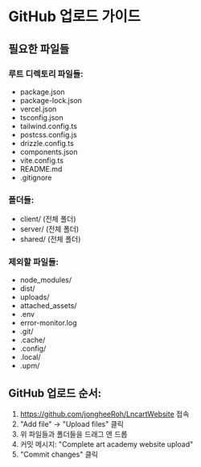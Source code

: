 # GitHub 업로드 가이드

## 필요한 파일들

### 루트 디렉토리 파일들:
- package.json
- package-lock.json
- vercel.json
- tsconfig.json
- tailwind.config.ts
- postcss.config.js
- drizzle.config.ts
- components.json
- vite.config.ts
- README.md
- .gitignore

### 폴더들:
- client/ (전체 폴더)
- server/ (전체 폴더)  
- shared/ (전체 폴더)

### 제외할 파일들:
- node_modules/
- dist/
- uploads/
- attached_assets/
- .env
- error-monitor.log
- .git/
- .cache/
- .config/
- .local/
- .upm/

## GitHub 업로드 순서:
1. https://github.com/jongheeRoh/LncartWebsite 접속
2. "Add file" → "Upload files" 클릭
3. 위 파일들과 폴더들을 드래그 앤 드롭
4. 커밋 메시지: "Complete art academy website upload"
5. "Commit changes" 클릭